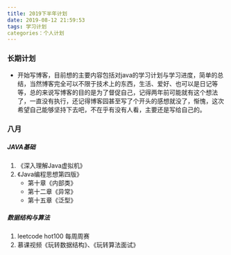```yaml
---
title: 2019下半年计划
date: 2019-08-12 21:59:53
tags: 学习计划
categories：个人计划
---
```


### 长期计划

- 开始写博客，目前想的主要内容包括对java的学习计划与学习进度，简单的总结，当然博客完全可以不限于技术上的东西，生活、爱好、也可以是日记等等，总的来说写博客的目的是为了督促自己，记得两年前可能就有这个想法了，一直没有执行，还记得博客园甚至写了个开头的感想就没了，惭愧，这次希望自己能够坚持下去吧，不在乎有没有人看，主要还是写给自己的。

### 八月

##### JAVA基础

1. 《深入理解Java虚拟机》
2. 《Java编程思想第四版》
   - 第十章《内部类》
   - 第十二章《异常》
   - 第十五章《泛型》

##### 数据结构与算法

1. leetcode  hot100  每周周赛
2. 慕课视频《玩转数据结构》、《玩转算法面试》